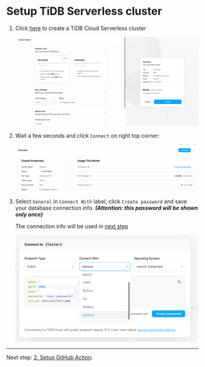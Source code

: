 # Setup TiDB Serverless cluster

1. Click [here](https://tidbcloud.com/console/clusters/create-cluster?utm_source=github&utm_medium=ossinsight_lite) to
   create a TiDB Cloud Serverless cluster

   ![create-cluster.png](images/create-cluster.png)

2. Wait a few seconds and click `Connect` on right top corner:

   ![connect.png](images/connect.png)

3. Select `General` in `Connect With` label, click `Create password` and save your database connection info.
   ***(Attention: this password will be shown only once)***

   The connection info will be used in [next step](repo-and-action.md)

   ![img.png](images/connect-with.png)

---

Next step: [2. Setup GitHub Action](repo-and-action.md): 
